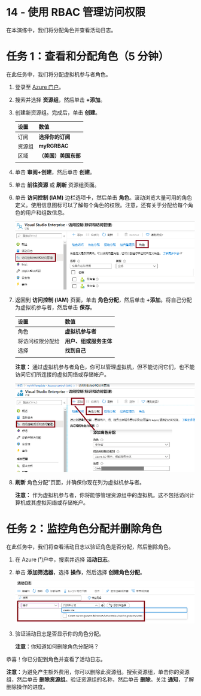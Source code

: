 ﻿---
wts:
    title: '14 - 使用 RBAC 管理访问权限（5 分钟）'
    module: '模块 05：介绍标识、治理、隐私和合规性功能'
---
# 14 - 使用 RBAC 管理访问权限

在本演练中，我们将分配角色并查看活动日志。 

# 任务 1：查看和分配角色（5 分钟）

在此任务中，我们将分配虚拟机参与者角色。 

1. 登录至 [Azure 门户](https://portal.azure.com)。

2. 搜索并选择 **资源组**，然后单击 **+添加**。

3. 创建新资源组。完成后，单击 **创建**。 

    | 设置 | 数值 |
    | -- | -- |
    | 订阅 | **选择你的订阅** |
    | 资源组 | **myRGRBAC** |
    | 区域 | **（美国）美国东部** |
    | | |

4. 单击 **审阅+创建**，然后单击 **创建**。

5. 单击 **前往资源** 或 **刷新** 资源组页面。 

6. 单击 **访问控制 (IAM)** 边栏选项卡，然后单击 **角色**。滚动浏览大量可用的角色定义。使用信息图标可以了解每个角色的权限。注意，还有关于分配给每个角色的用户和组数信息。

    ![IAM 角色边栏选项卡的屏幕截图。其中显示了所有者、参与者和读者角色。](../images/1501.png)

7. 返回到 **访问控制 (IAM)** 页面，单击 **角色分配**，然后单击 **+添加**。将自己分配为虚拟机参与者，然后单击 **保存**。 

    | 设置 | 数值 |
    | -- | -- |
    | 角色 | **虚拟机参与者** |
    | 将访问权限分配给 | **用户、组或服务主体** |
    | 选择 | **找到自己** |
    | | |

    **注意：** 通过虚拟机参与者角色，你可以管理虚拟机，但不能访问它们，也不能访问它们所连接的虚拟网络或存储帐户。

    ![“添加角色分配”页面的屏幕截图，其中填写了必要的信息。](../images/1502.png)

8. **刷新** 角色分配”页面，并确保你现在列为虚拟机参与者。 

    **注意：** 作为虚拟机参与者，你将能够管理资源组中的虚拟机。这不包括访问计算机或其虚拟网络或存储帐户。 

# 任务 2：监控角色分配并删除角色

在此任务中，我们将查看活动日志以验证角色是否分配，然后删除角色。 

1. 在 Azure 门户中，搜索并选择 **活动日志**。

2. 单击 **添加筛选器**，选择 **操作**，然后选择 **创建角色分配**。

    ![“活动日志”页面的屏幕截图，其中已配置筛选器。](../images/1503.png)

3. 验证活动日志是否显示你的角色分配。 

    **注意**：你知道如何删除角色分配吗？

恭喜！你已分配到角色并查看了活动日志。 

**注意**：为避免产生额外费用，你可以删除此资源组。搜索资源组，单击你的资源组，然后单击 **删除资源组**。验证资源组的名称，然后单击 **删除**。关注 **通知**，了解删除操作的进度。



